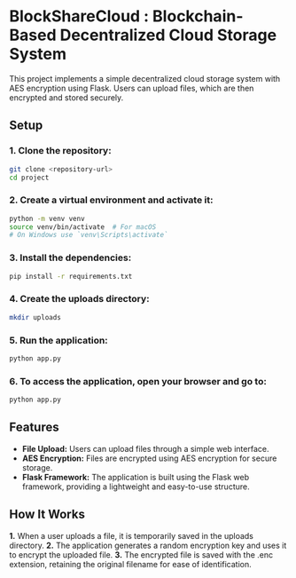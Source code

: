 # BlockShareCloud : Blockchain-Based Decentralized Cloud Storage System

This project implements a simple decentralized cloud storage system with AES encryption using Flask. Users can upload files, which are then encrypted and stored securely.


## Setup

### 1. Clone the repository:
```bash
git clone <repository-url>
cd project
```
### 2. Create a virtual environment and activate it:
```bash
python -m venv venv
source venv/bin/activate  # For macOS
# On Windows use `venv\Scripts\activate`
```
### 3. Install the dependencies:
```bash
pip install -r requirements.txt
```
### 4. Create the uploads directory: 
```bash
mkdir uploads
```
### 5. Run the application:
```bash
python app.py
```
### 6. To access the application, open your browser and go to:
```bash
python app.py
```

## Features
- **File Upload:** Users can upload files through a simple web interface.
- **AES Encryption:** Files are encrypted using AES encryption for secure storage.
- **Flask Framework:** The application is built using the Flask web framework, providing a lightweight and easy-to-use structure.

## How It Works
**1.** When a user uploads a file, it is temporarily saved in the uploads directory.
**2.** The application generates a random encryption key and uses it to encrypt the uploaded file.
**3.** The encrypted file is saved with the .enc extension, retaining the original filename for ease of identification.
